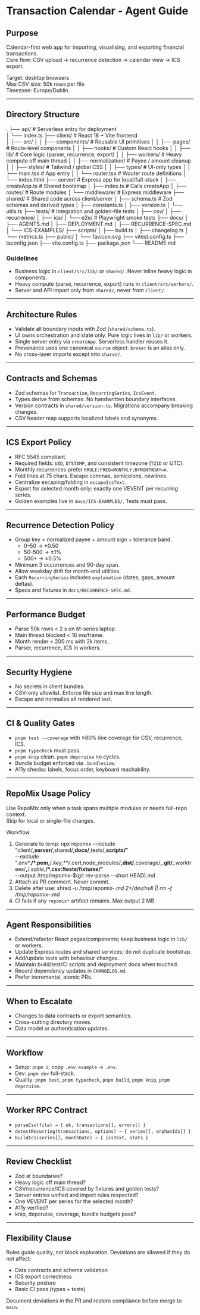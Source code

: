 # Transaction Calendar - Agent Guide

## Purpose
Calendar-first web app for importing, visualising, and exporting financial transactions.  
Core flow: CSV upload → recurrence detection → calendar view → ICS export.

Target: desktop browsers  
Max CSV size: 50k rows per file  
Timezone: Europe/Dublin

---

## Directory Structure
.
├── api/                      # Serverless entry for deployment  
│   └── index.ts
├── client/                   # React 18 + Vite frontend  
│   ├── src/
│   │   ├── components/       # Reusable UI primitives
│   │   ├── pages/            # Route-level components
│   │   ├── hooks/            # Custom React hooks
│   │   ├── lib/              # Core logic (parser, recurrence, export)
│   │   ├── workers/          # Heavy compute off main thread
│   │   ├── normalization/    # Payee / amount cleanup
│   │   ├── styles/           # Tailwind / global CSS
│   │   ├── types/            # UI-only types
│   │   ├── main.tsx          # App entry
│   │   └── router.tsx        # Wouter route definitions
│   └── index.html
├── server/                   # Express app for local/full-stack
│   ├── createApp.ts          # Shared bootstrap
│   ├── index.ts              # Calls createApp
│   ├── routes/               # Route modules
│   └── middleware/           # Express middleware
├── shared/                   # Shared code across client/server
│   ├── schema.ts             # Zod schemas and derived types
│   ├── constants.ts
│   ├── version.ts
│   └── utils.ts
├── tests/                    # Integration and golden-file tests
│   ├── csv/
│   ├── recurrence/
│   ├── ics/
│   └── e2e/                  # Playwright smoke tests
├── docs/
│   ├── AGENTS.md
│   ├── DEPLOYMENT.md
│   ├── RECURRENCE-SPEC.md
│   └── ICS-EXAMPLES/
├── scripts/
│   ├── build.ts
│   ├── changelog.ts
│   └── metrics.ts
├── public/
│   └── favicon.svg
├── vitest.config.ts
├── tsconfig.json
├── vite.config.ts
├── package.json
└── README.md

### Guidelines
- Business logic in `client/src/lib/` or `shared/`. Never inline heavy logic in components.
- Heavy compute (parse, recurrence, export) runs in `client/src/workers/`.
- Server and API import only from `shared/`, never from `client/`.

---

## Architecture Rules
- Validate all boundary inputs with Zod (`shared/schema.ts`).
- UI owns orchestration and state only. Pure logic lives in `lib/` or workers.
- Single server entry via `createApp`. Serverless handler reuses it.
- Provenance uses one canonical `source` object. `broker` is an alias only.
- No cross-layer imports except into `shared/`.

---

## Contracts and Schemas
- Zod schemas for `Transaction`, `RecurringSeries`, `IcsEvent`.
- Types derive from schemas. No handwritten boundary interfaces.
- Version contracts in `shared/version.ts`. Migrations accompany breaking changes.
- CSV header map supports localized labels and synonyms.

---

## ICS Export Policy
- RFC 5545 compliant.
- Required fields: `UID`, `DTSTAMP`, and consistent timezone (`TZID` or UTC).
- Monthly recurrences prefer `RRULE:FREQ=MONTHLY;BYMONTHDAY=n`.
- Fold lines at 75 chars. Escape commas, semicolons, newlines.
- Centralize escaping/folding in `escapeIcsText`.
- Export for selected month only: exactly one VEVENT per recurring series.
- Golden examples live in `docs/ICS-EXAMPLES/`. Tests must pass.

---

## Recurrence Detection Policy
- Group key = normalized payee + amount sign + tolerance band.
  - 0–50 → ±0.50
  - 50–500 → ±1%
  - 500+ → ±0.5%
- Minimum 3 occurrences and 90-day span.
- Allow weekday drift for month-end utilities.
- Each `RecurringSeries` includes `explanation` (dates, gaps, amount deltas).
- Specs and fixtures in `docs/RECURRENCE-SPEC.md`.

---

## Performance Budget
- Parse 50k rows < 2 s on M-series laptop.
- Main thread blocked < 16 ms/frame.
- Month render < 200 ms with 2k items.
- Parser, recurrence, ICS in workers.

---

## Security Hygiene
- No secrets in client bundles.
- CSV-only allowlist. Enforce file size and max line length.
- Escape and normalize all rendered text.

---

## CI & Quality Gates
- `pnpm test --coverage` with ≥80% line coverage for CSV, recurrence, ICS.
- `pnpm typecheck` must pass.
- `pnpm knip` clean. `pnpm depcruise` no cycles.
- Bundle budget enforced via `.bundlesize`.
- A11y checks: labels, focus order, keyboard reachability.

---

## RepoMix Usage Policy
Use RepoMix only when a task spans multiple modules or needs full-repo context.  
Skip for local or single-file changes.

Workflow
1. Generate to temp:
   npx repomix --include "client/**,server/**,shared/**,docs/**,tests/**,scripts/**" \
     --exclude ".env*,**/*.pem,**/*.key,**/*.cert,node_modules/**,dist/**,coverage/**,.git/**,.worktrees/**,**/*.sqlite*,**/*.csv:!tests/fixtures/**" \
     --output /tmp/repomix-$(git rev-parse --short HEAD).md
2. Attach as PR comment. Never commit.
3. Delete after use:
   shred -u /tmp/repomix-*.md 2>/dev/null || rm -f /tmp/repomix-*.md
4. CI fails if any `repomix*` artifact remains. Max output 2 MB.

---

## Agent Responsibilities
- Extend/refactor React pages/components; keep business logic in `lib/` or workers.
- Update Express routes and shared services; do not duplicate bootstrap.
- Add/update tests with behaviour changes.
- Maintain build/test/CI scripts and deployment docs when touched.
- Record dependency updates in `CHANGELOG.md`.
- Prefer incremental, atomic PRs.

---

## When to Escalate
- Changes to data contracts or export semantics.
- Cross-cutting directory moves.
- Data model or authentication updates.

---

## Workflow
- Setup: `pnpm i`; copy `.env.example` → `.env`.
- Dev: `pnpm dev` full-stack.
- Quality: `pnpm test`, `pnpm typecheck`, `pnpm build`, `pnpm knip`, `pnpm depcruise`.

---

## Worker RPC Contract
- `parseCsv(file) → { ok, transactions[], errors[] }`
- `detectRecurring(transactions, options) → { series[], orphanIds[] }`
- `buildIcs(series[], monthDate) → { icsText, stats }`

---

## Review Checklist
- Zod at boundaries?
- Heavy logic off main thread?
- CSV/recurrence/ICS covered by fixtures and golden tests?
- Server entries unified and import rules respected?
- One VEVENT per series for the selected month?
- A11y verified?
- knip, depcruise, coverage, bundle budgets pass?

---

## Flexibility Clause
Rules guide quality, not block exploration. Deviations are allowed if they do not affect:
- Data contracts and schema validation
- ICS export correctness
- Security posture
- Basic CI pass (types + tests)

Document deviations in the PR and restore compliance before merge to `main`.
